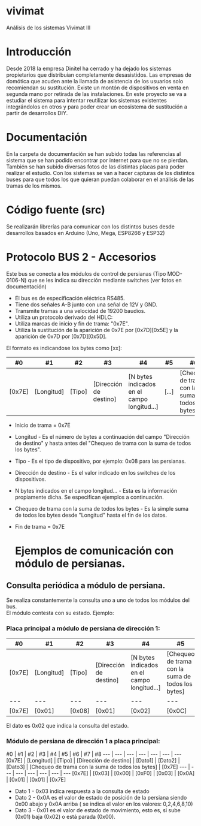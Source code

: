 # vivimat
Análisis de los sistemas Vivimat III
# Introducción
Desde 2018 la empresa Dinitel ha cerrado y ha dejado los sistemas propietarios que distribuian completamente  desasistidos.
Las empresas de domótica que acuden ante la llamada de asistencia de los usuarios solo recomiendan su sustitución.
Existe un montón de dispositivos en venta en segunda mano por retirada de las instalaciones.
En este proyecto se va a estudiar el sistema para intentar reutilizar los sistemas existentes integrándolos en otros y para poder crear un ecosistema de sustitución a partir de desarrollos DIY.
# Documentación
En la carpeta de documentación se han subido todas las referencias al sistema que se han podido encontrar por internet para que no se pierdan.
También se han subido diversas fotos de las distintas placas para poder realizar el estudio.
Con los sistemas se van a hacer capturas de los distintos buses para que todos los que quieran puedan colaborar en el análisis de las tramas de los mismos.
# Código fuente (src)
Se realizarán librerías para comunicar con los distintos buses desde desarrollos basados en Arduino (Uno, Mega, ESP8266 y ESP32)
# Protocolo BUS 2 - Accesorios
Este bus se conecta a los módulos de control de persianas (Tipo MOD-0106-N) que se les indica su dirección mediante switches (ver fotos en documentación)  
* El bus es de especificación eléctrica RS485.
* Tiene dos señales A-B junto con una señal de 12V y GND.
* Transmite tramas a una velocidad de 19200 baudios.
* Utiliza un protocolo derivado del HDLC:
 * Utiliza marcas de inicio y fin de trama: "0x7E".
 * Utiliza la sustitución de la aparición de 0x7E por [0x7D][0x5E] y la aparición de 0x7D por [0x7D][0x5D].

El formato es indicandose los bytes como [xx]:  
  
#0 | #1 | #2 | #3 | #4 | #5 | #6 | #7 
--- | --- | --- | --- |--- |--- |--- |--- 
[0x7E] | [Longitud] | [Tipo] | [Dirección de destino] | [N bytes indicados en el campo longitud...] | [...] | [Chequeo de trama con la suma de todos los bytes] | [0x7E]  

* Inicio de trama = 0x7E
* Longitud - Es el número de bytes a continuación del campo "Dirección de destino" y hasta antes del "Chequeo de trama con la suma de todos los bytes".
* Tipo - Es el tipo de dispositivo, por ejemplo: 0x08 para las persianas.
* Dirección de destino - Es el valor indicado en los switches de los dispositivos.
* N bytes indicados en el campo longitud... - Esta es la información propiamente dicha. Se especifican ejemplos a continuación.
* Chequeo de trama con la suma de todos los bytes - Es la simple suma de todos los bytes desde "Longitud" hasta el fin de los datos.
* Fin de trama = 0x7E

  # Ejemplos de comunicación con módulo de persianas.
## Consulta periódica a módulo de persiana.
Se realiza constantemente la consulta uno a uno de todos los módulos del bus.  
El módulo contesta con su estado. Ejemplo:  
### Placa principal a módulo de persiana de dirección 1:
#0 | #1 | #2 | #3 | #4 | #5 | #6 
--- | --- | --- | --- | --- | --- | ---  
[0x7E] | [Longitud] | [Tipo] | [Dirección de destino] | [N bytes indicados en el campo longitud...] | [Chequeo de trama con la suma de todos los bytes] | [0x7E] 
--- | --- | --- | --- | --- | --- | --- 
[0x7E] | [0x01] | [0x08] | [0x01] | [0x02] | [0x0C] | [0x7E]
El dato es 0x02 que indica la consulta del estado.
### Módulo de persiana de dirección 1 a placa principal:
#0 | #1 | #2 | #3 | #4 | #5 | #6 | #7 | #8
--- | --- | --- | --- | --- | --- | ---  
[0x7E] | [Longitud] | [Tipo] | [Dirección de destino] | [Dato1] | [Dato2] | [Dato3] | [Chequeo de trama con la suma de todos los bytes] | [0x7E] 
--- | --- | --- | --- | --- | --- | --- 
[0x7E] | [0x03] | [0x00] | [0xF0] | [0x03] | [0x0A] | [0x01] | [0x01] | [0x7E]
* Dato 1 - 0x03 indica respuesta a la consulta de estado
* Dato 2 - 0x0A es el valor de estado de posición de la persiana siendo 0x00 abajo y 0x0A arriba ( se indica el valor en los valores: 0,2,4,6,8,10)
* Dato 3 - 0x01 es el valor de estado de movimiento, esto es, si sube (0x01) baja (0x02) o está parada (0x00).
